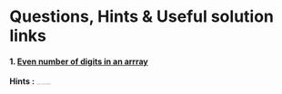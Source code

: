 # Questions, Hints & Useful solution links

#### 1. [Even number of digits in an arrray](https://leetcode.com/problems/find-numbers-with-even-number-of-digits/) 
   
**Hints :**  <span style="font-size:1px;">Math.log10(num) + 1 gives you the number of digits</span>
